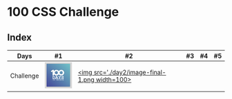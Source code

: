 # 100 CSS Challenge

## Index

Days | #1 | #2 | #3 | #4 | #5 
--- | --- | --- | --- |--- |---
Challenge | [<img src='./day1/image-final.png' width=100>](day1) | [<img src='./day2/image-final-1.png width=100>](day2) |  |  | 
